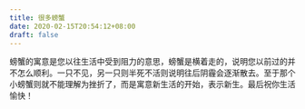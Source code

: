 ```yaml
---
title: 很多螃蟹
date: 2020-02-15T20:54:12+08:00
draft: false
---
```


螃蟹的寓意是您以往生活中受到阻力的意思，螃蟹是横着走的，说明您以前过的并不怎么顺利。一只不见，另一只则半死不活则说明往后阴霾会逐渐散去。至于那个小螃蟹则就不能理解为挫折了，而是寓意新生活的开始，表示新生。最后祝你生活愉快！